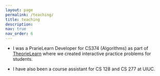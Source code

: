 ```yaml
---
layout: page
permalink: /teaching/
title: teaching
description:
nav: true
nav_order: 6
---
```


- I was a PrarieLearn Developer for CS374 (Algorithms) as part of [TheorieLearn](https://theorielearn.github.io/) where we created interactive practice problems for students.

- I have also been a course assistant for CS 128 and CS 277 at UIUC.